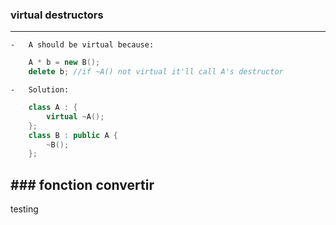 ### virtual destructors
----------------------------
    -   A should be virtual because:
```cpp
    A * b = new B();
    delete b; //if ~A() not virtual it'll call A's destructor
```
    -   Solution:
```cpp
    class A : {
        virtual ~A();
    };
    class B : public A {
        ~B();
    };
```

### fonction convertir
---------------------------
testing

